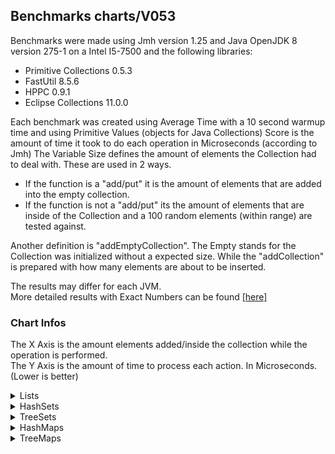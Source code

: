 ## Benchmarks charts/V053

Benchmarks were made using Jmh version 1.25 and Java OpenJDK 8 version 275-1 on a Intel I5-7500 and the following libraries:
- Primitive Collections 0.5.3
- FastUtil 8.5.6
- HPPC 0.9.1
- Eclipse Collections 11.0.0
   
Each benchmark was created using Average Time with a 10 second warmup time and using Primitive Values (objects for Java Collections)
Score is the amount of time it took to do each operation in Microseconds (according to Jmh)
The Variable Size defines the amount of elements the Collection had to deal with.
These are used in 2 ways.
- If the function is a "add/put" it is the amount of elements that are added into the empty collection.
- If the function is not a "add/put" its the amount of elements that are inside of the Collection and a 100 random elements (within range) are tested against.

Another definition is "addEmptyCollection". The Empty stands for the Collection was initialized without a expected size.
While the "addCollection" is prepared with how many elements are about to be inserted.
   
The results may differ for each JVM.    
More detailed results with Exact Numbers can be found [[here]](BENCHMARKS.md)

### Chart Infos
The X Axis is the amount elements added/inside the collection while the operation is performed.   
The Y Axis is the amount of time to process each action. In Microseconds. (Lower is better)

<details>
<summary>Lists</summary>
<p>

## Add

![image](charts/V053/lists/add.png)

## AddEmpty

![image](charts/V053/lists/addEmpty.png)

## For Loop

![image](charts/V053/lists/iterateForLoop.png)

## Remove

![image](charts/V053/lists/remove.png)

## To Array

![image](charts/V053/lists/toArray.png)

</p>
</details>

<details>
<summary>HashSets</summary>
<p>

## Add

![image](charts/V053/sets/add.png)

## AddEmpty

![image](charts/V053/sets/addEmpty.png)

## Contains

![image](charts/V053/sets/contains.png)

## For Loop

![image](charts/V053/sets/iterateForLoop.png)

## Remove

![image](charts/V053/sets/remove.png)

## To Array

![image](charts/V053/sets/toArray.png)

</p>
</details>

<details>
<summary>TreeSets</summary>
<p>

## Add

![image](charts/V053/tree-sets/add.png)

## Contains

![image](charts/V053/tree-sets/contains.png)

## For Loop

![image](charts/V053/tree-sets/iterateForLoop.png)

## Remove

![image](charts/V053/tree-sets/remove.png)

## To Array

![image](charts/V053/tree-sets/toArray.png)

</p>
</details>

<details>
<summary>HashMaps</summary>
<p>

## Put

![image](charts/V053/maps/put.png)

## PutEmpty

![image](charts/V053/maps/putEmpty.png)

## Contains Key

![image](charts/V053/maps/containsKey.png)

## For Each

![image](charts/V053/maps/forEach.png)

## Clone

![image](charts/V053/maps/clone.png)

## Get

![image](charts/V053/maps/get.png)

## Get Or Default

![image](charts/V053/maps/getOrDefault.png)

## Remove

![image](charts/V053/maps/remove.png)

</p>
</details>

<details>
<summary>TreeMaps</summary>
<p>

## Put

![image](charts/V053/tree-maps/put.png)

## Contains Key

![image](charts/V053/tree-maps/containsKey.png)

## For Each

![image](charts/V053/tree-maps/forEach.png)

## Clone

![image](charts/V053/tree-maps/clone.png)

## Get

![image](charts/V053/tree-maps/get.png)

## Get Or Default

![image](charts/V053/tree-maps/getOrDefault.png)

## Remove

![image](charts/V053/tree-maps/remove.png)

</p>
</details>